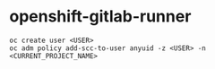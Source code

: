 # openshift-gitlab-runner

```
oc create user <USER>
oc adm policy add-scc-to-user anyuid -z <USER> -n <CURRENT_PROJECT_NAME>
```
